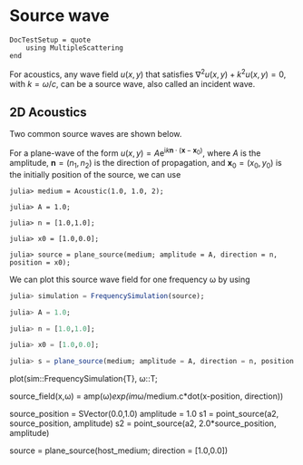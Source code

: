 # Source wave

```@meta
DocTestSetup = quote
    using MultipleScattering
end
```

For acoustics, any wave field $u(x,y)$ that satisfies $\nabla^2 u(x,y) + k^2 u(x,y) = 0$, with $k = \omega/c$, can be a source wave, also called an incident wave.

## 2D Acoustics

Two common source waves are shown below.

For a plane-wave of the form $u(x,y) = A \mathrm e^{\mathrm i k \mathbf n \cdot (\mathbf x - \mathbf x_0)}$, where $A$ is the amplitude, $\mathbf n = (n_1,n_2)$ is the direction of propagation, and $\mathbf x_0 = (x_0,y_0)$ is the initially position of the source, we can use
```jldoctest intro
julia> medium = Acoustic(1.0, 1.0, 2);

julia> A = 1.0;

julia> n = [1.0,1.0];

julia> x0 = [1.0,0.0];

julia> source = plane_source(medium; amplitude = A, direction = n, position = x0);
```

We can plot this source wave field for one frequency ω by using
```julia
julia> simulation = FrequencySimulation(source);

julia> A = 1.0;

julia> n = [1.0,1.0];

julia> x0 = [1.0,0.0];

julia> s = plane_source(medium; amplitude = A, direction = n, position = x0);
```

plot(sim::FrequencySimulation{T}, ω::T;

source_field(x,ω) = amp(ω)*exp(im*ω/medium.c*dot(x-position, direction))


source_position = SVector(0.0,1.0)
amplitude = 1.0
s1 = point_source(a2, source_position, amplitude)
s2 = point_source(a2, 2.0*source_position, amplitude)

source = plane_source(host_medium; direction = [1.0,0.0])
